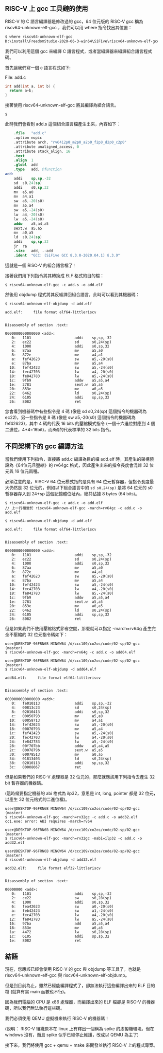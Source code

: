 ## RISC-V 上 gcc 工具鏈的使用

RISC-V 的 C 語言編譯器是修改過的 gcc，64 位元版的 RISC-V gcc 稱為 riscv64-unknown-elf-gcc ，我們可以用 where 指令找出其位置：

```sh
$ where riscv64-unknown-elf-gcc
D:\install\FreedomStudio-2020-06-3-win64\SiFive\riscv64-unknown-elf-gcc-8.3.0-2020.04.1\bin\riscv64-unknown-elf-gcc.exe
```

我們可以利用這個 gcc 來編譯 C 語言程式，或者當組譯器來組譯組合語言程式碼。

首先讓我們寫一個 c 語言程式如下:

File: add.c

```cpp
int add(int a, int b) {
  return a+b;
}
```

接著使用 riscv64-unknown-elf-gcc 將其編譯為組合語言。

```
$ 
```

此時我們會看到 add.s 這個組合語言檔產生出來，內容如下：

```s
	.file	"add.c"
	.option nopic
	.attribute arch, "rv64i2p0_m2p0_a2p0_f2p0_d2p0_c2p0"
	.attribute unaligned_access, 0
	.attribute stack_align, 16
	.text
	.align	1
	.globl	add
	.type	add, @function
add:
	addi	sp,sp,-32
	sd	s0,24(sp)
	addi	s0,sp,32
	mv	a5,a0
	mv	a4,a1
	sw	a5,-20(s0)
	mv	a5,a4
	sw	a5,-24(s0)
	lw	a4,-20(s0)
	lw	a5,-24(s0)
	addw	a5,a4,a5
	sext.w	a5,a5
	mv	a0,a5
	ld	s0,24(sp)
	addi	sp,sp,32
	jr	ra
	.size	add, .-add
	.ident	"GCC: (SiFive GCC 8.3.0-2020.04.1) 8.3.0"
```

這就是一個 RISC-V 的組合語言檔了！

接著我們用下列指令將其轉換成 ELF 格式的目的檔：

```
$ riscv64-unknown-elf-gcc -c add.s -o add.elf
```

然後用 objdump 程式將其反組譯回組合語言，此時可以看到其機器碼：

```
$ riscv64-unknown-elf-objdump -d add.elf

add.elf:     file format elf64-littleriscv


Disassembly of section .text:

0000000000000000 <add>:
   0:   1101                    addi    sp,sp,-32
   2:   ec22                    sd      s0,24(sp)
   4:   1000                    addi    s0,sp,32
   6:   87aa                    mv      a5,a0
   8:   872e                    mv      a4,a1
   a:   fef42623                sw      a5,-20(s0)
   e:   87ba                    mv      a5,a4
  10:   fef42423                sw      a5,-24(s0)
  14:   fec42703                lw      a4,-20(s0)
  18:   fe842783                lw      a5,-24(s0)
  1c:   9fb9                    addw    a5,a5,a4
  1e:   2781                    sext.w  a5,a5
  20:   853e                    mv      a0,a5
  22:   6462                    ld      s0,24(sp)
  24:   6105                    addi    sp,sp,32
  26:   8082                    ret
```

您會看到機器碼中有些指令是 4 碼 (像是 sd s0,24(sp) 這個指令的機器碼為 ec22)，另一些指令是 8 碼 (像是 sw a5,-20(s0) 這個指令的機器碼為 fef42623)，其中 4 碼的代表 16 bits 的壓縮模式指令 (一個十六進位對應到 4 個二進位，4*4=16bit)，而8碼的代表標準的 32 bits 指令。

## 不同架構下的 gcc 編譯方法

當我們使用下列指令，直接將 add.c 編譯為目的檔 add.elf 時，其產生的架構預設為《64位元且壓縮》的 rv64gc 格式，因此產生出來的指令長度會混雜 32 位元與 16 位元兩種。

必須注意的是，RISC-V 64 位元模式指的是具有 64 位元暫存器，但指令長度最大仍然是 32 位元的，例如以下組合語言中的 `sd s0,24(sp)` 是將 64 位元的 s0 暫存器存入到 24+sp 這個記憶體位址內，總共佔據 8 bytes (64 bits)。

```
$ riscv64-unknown-elf-gcc -c add.c -o add.elf
// 上一行相當於 riscv64-unknown-elf-gcc -march=rv64gc -c add.c -o add.elf

$ riscv64-unknown-elf-objdump -d add.elf

add.elf:     file format elf64-littleriscv


Disassembly of section .text:

0000000000000000 <add>:
   0:   1101                    addi    sp,sp,-32
   2:   ec22                    sd      s0,24(sp)
   4:   1000                    addi    s0,sp,32
   6:   87aa                    mv      a5,a0
   8:   872e                    mv      a4,a1
   a:   fef42623                sw      a5,-20(s0)
   e:   87ba                    mv      a5,a4
  10:   fef42423                sw      a5,-24(s0)
  14:   fec42703                lw      a4,-20(s0)
  18:   fe842783                lw      a5,-24(s0)
  1c:   9fb9                    addw    a5,a5,a4
  1e:   2781                    sext.w  a5,a5
  20:   853e                    mv      a0,a5
  22:   6462                    ld      s0,24(sp)
  24:   6105                    addi    sp,sp,32
  26:   8082                    ret
```

但是如果我們不使用壓縮格式節省空間，那麼就可以指定 -march=rv64g 產生完全不壓縮的 32 位元指令碼如下：

```
user@DESKTOP-96FRN6B MINGW64 /d/ccc109/co2os/code/02-sp/02-gcc (master)
$ riscv64-unknown-elf-gcc -march=rv64g -c add.c -o add64.elf

user@DESKTOP-96FRN6B MINGW64 /d/ccc109/co2os/code/02-sp/02-gcc (master)
$ riscv64-unknown-elf-objdump -d add64.elf

add64.elf:     file format elf64-littleriscv


Disassembly of section .text:

0000000000000000 <add>:
   0:   fe010113                addi    sp,sp,-32
   4:   00813c23                sd      s0,24(sp)
   8:   02010413                addi    s0,sp,32
   c:   00050793                mv      a5,a0
  10:   00058713                mv      a4,a1
  14:   fef42623                sw      a5,-20(s0)
  18:   00070793                mv      a5,a4
  1c:   fef42423                sw      a5,-24(s0)
  20:   fec42703                lw      a4,-20(s0)
  24:   fe842783                lw      a5,-24(s0)
  28:   00f707bb                addw    a5,a4,a5
  2c:   0007879b                sext.w  a5,a5
  30:   00078513                mv      a0,a5
  34:   01813403                ld      s0,24(sp)
  38:   02010113                addi    sp,sp,32
  3c:   00008067                ret
```

但是如果我們的 RISC-V 處理器是 32 位元的，那麼就應該用下列指令去產生 32 bit 暫存器的機器碼。

(這時候要指定機器的 abi 格式為 ilp32，意思是 int, long, pointer 都是 32 位元，以產生 32 位元格式的二進位檔)。

```
user@DESKTOP-96FRN6B MINGW64 /d/ccc109/co2os/code/02-sp/02-gcc (master)
$ riscv64-unknown-elf-gcc -march=rv32gc -c add.c -o add32.elf
cc1.exe: error: ABI requires -march=rv64

user@DESKTOP-96FRN6B MINGW64 /d/ccc109/co2os/code/02-sp/02-gcc (master)
$ riscv64-unknown-elf-gcc -march=rv32gc -mabi=ilp32 -c add.c -o add32.elf

user@DESKTOP-96FRN6B MINGW64 /d/ccc109/co2os/code/02-sp/02-gcc (master)
$ riscv64-unknown-elf-objdump -d add32.elf

add32.elf:     file format elf32-littleriscv


Disassembly of section .text:

00000000 <add>:
   0:   1101                    addi    sp,sp,-32
   2:   ce22                    sw      s0,28(sp)
   4:   1000                    addi    s0,sp,32
   6:   fea42623                sw      a0,-20(s0)
   a:   feb42423                sw      a1,-24(s0)
   e:   fec42703                lw      a4,-20(s0)
  12:   fe842783                lw      a5,-24(s0)
  16:   97ba                    add     a5,a5,a4
  18:   853e                    mv      a0,a5
  1a:   4472                    lw      s0,28(sp)
  1c:   6105                    addi    sp,sp,32
  1e:   8082                    ret
```

## 結語

現在，您應該已經會使用 RISC-V 的 gcc 與 objdump 等工具了，也就是 riscv64-unknown-elf-gcc 與 riscv64-unknown-elf-objdump。

但是到目前為止，雖然已經能編譯程式了，卻無法執行這些編譯出來的 ELF 目的檔 (就算有寫 main 函數也不行)。

因為我們電腦的 CPU 是 x86 處理器，而編譯出來的 ELF 檔卻是 RISC-V 的機器碼，所以我們無法執行這些碼。

我們必須使用 QEMU 虛擬機來執行 RISC-V 的機器碼！

(說明： RISC-V 組織原本在 linux 上有釋出一個稱為 spike 的虛擬機環境，但在 windows 沒有，而且 spike 似乎已經停止維護，改成以 QEMU 為主了)

接下來，我們將使用 gcc + qemu + make 來開發並執行 RISC-V 上的程式專案。
